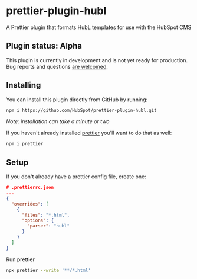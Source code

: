 # prettier-plugin-hubl

A Prettier plugin that formats HubL templates for use with the HubSpot CMS

## Plugin status: Alpha

This plugin is currently in development and is not yet ready for production. Bug reports and questions [are welcomed](https://github.com/HubSpot/prettier-plugin-hubl/issues).

## Installing

You can install this plugin directly from GitHub by running:

```bash
npm i https://github.com/HubSpot/prettier-plugin-hubl.git
```
_Note: installation can take a minute or two_

If you haven't already installed [prettier](https://prettier.io) you'll want to do that as well:
```bash
npm i prettier
```

## Setup

If you don't already have a prettier config file, create one:
```json
# .prettierrc.json
---
{
  "overrides": [
    {
      "files": "*.html",
      "options": {
        "parser": "hubl"
      }
    }
  ]
}


```

Run prettier
```bash 
npx prettier --write '**/*.html'
```
